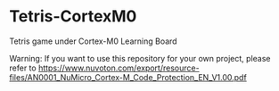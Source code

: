 # Tetris-CortexM0
Tetris game under Cortex-M0 Learning Board

Warning: If you want to use this repository for your own project, please refer to https://www.nuvoton.com/export/resource-files/AN0001_NuMicro_Cortex-M_Code_Protection_EN_V1.00.pdf
